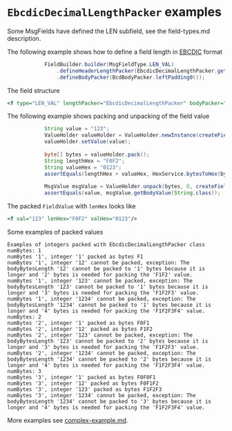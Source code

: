 # `EbcdicDecimalLengthPacker` examples

Some MsgFields have defined the LEN subfield, see the field-types.md description.

The following example shows how to define a field length in [EBCDIC](https://en.wikipedia.org/wiki/EBCDIC) format
```Java
            FieldBuilder.builder(MsgFieldType.LEN_VAL)
                .defineHeaderLengthPacker(EbcdicDecimalLengthPacker.getInstance(2))
                .defineBodyPacker(BcdBodyPacker.leftPadding0());
```

The field structure
```XML
<f type="LEN_VAL" lengthPacker="EbcdicDecimalLengthPacker" bodyPacker="BcdBodyPacker"/>
```

The following example shows packing and unpacking of the field value
```Java
            String value = "123";
            ValueHolder valueHolder = ValueHolder.newInstance(createField().getCurrentField());
            valueHolder.setValue(value);
    
            byte[] bytes = valueHolder.pack();
            String lengthHex = "F0F2";
            String valueHex = "0123";
            assertEquals(lengthHex + valueHex, HexService.bytesToHex(bytes));
    
            MsgValue msgValue = ValueHolder.unpack(bytes, 0, createField().getCurrentField());
            assertEquals(value, msgValue.getBodyValue(String.class));
```

The packed `FieldValue` with `lenHex` looks like
```XML
<f val="123" lenHex="F0F2" valHex="0123"/>
```

Some examples of packed values
```
Examples of integers packed with EbcdicDecimalLengthPacker class
numBytes: 1
numBytes '1', integer '1' packed as bytes F1
numBytes '1', integer '12' cannot be packed, exception: The bodyBytesLength '12' cannot be packed to '1' bytes because it is longer and '2' bytes is needed for packing the 'F1F2' value.
numBytes '1', integer '123' cannot be packed, exception: The bodyBytesLength '123' cannot be packed to '1' bytes because it is longer and '3' bytes is needed for packing the 'F1F2F3' value.
numBytes '1', integer '1234' cannot be packed, exception: The bodyBytesLength '1234' cannot be packed to '1' bytes because it is longer and '4' bytes is needed for packing the 'F1F2F3F4' value.
numBytes: 2
numBytes '2', integer '1' packed as bytes F0F1
numBytes '2', integer '12' packed as bytes F1F2
numBytes '2', integer '123' cannot be packed, exception: The bodyBytesLength '123' cannot be packed to '2' bytes because it is longer and '3' bytes is needed for packing the 'F1F2F3' value.
numBytes '2', integer '1234' cannot be packed, exception: The bodyBytesLength '1234' cannot be packed to '2' bytes because it is longer and '4' bytes is needed for packing the 'F1F2F3F4' value.
numBytes: 3
numBytes '3', integer '1' packed as bytes F0F0F1
numBytes '3', integer '12' packed as bytes F0F1F2
numBytes '3', integer '123' packed as bytes F1F2F3
numBytes '3', integer '1234' cannot be packed, exception: The bodyBytesLength '1234' cannot be packed to '3' bytes because it is longer and '4' bytes is needed for packing the 'F1F2F3F4' value.
```

More examples see [complex-example.md](../complex-example.md).